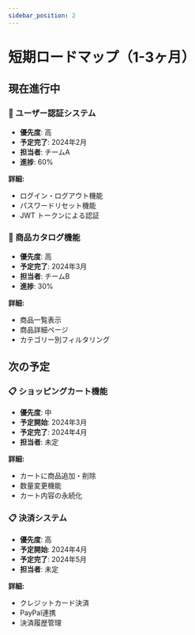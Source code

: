 ```yaml
---
sidebar_position: 2
---
```


# 短期ロードマップ（1-3ヶ月）

## 現在進行中

### 🚧 ユーザー認証システム
- **優先度**: 高
- **予定完了**: 2024年2月
- **担当者**: チームA
- **進捗**: 60%

**詳細:**
- ログイン・ログアウト機能
- パスワードリセット機能
- JWT トークンによる認証

### 🚧 商品カタログ機能
- **優先度**: 高
- **予定完了**: 2024年3月
- **担当者**: チームB
- **進捗**: 30%

**詳細:**
- 商品一覧表示
- 商品詳細ページ
- カテゴリー別フィルタリング

## 次の予定

### 📋 ショッピングカート機能
- **優先度**: 中
- **予定開始**: 2024年3月
- **予定完了**: 2024年4月
- **担当者**: 未定

**詳細:**
- カートに商品追加・削除
- 数量変更機能
- カート内容の永続化

### 📋 決済システム
- **優先度**: 高
- **予定開始**: 2024年4月
- **予定完了**: 2024年5月
- **担当者**: 未定

**詳細:**
- クレジットカード決済
- PayPal連携
- 決済履歴管理 